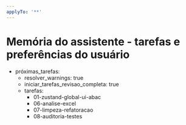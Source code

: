 ```yaml
---
applyTo: '**'
---
```


# Memória do assistente - tarefas e preferências do usuário

- próximas_tarefas:
  - resolver_warnings: true
  - iniciar_tarefas_revisao_completa: true
  - tarefas: 
    - 01-zustand-global-ui-abac
    - 06-analise-excel
    - 07-limpeza-refatoracao
    - 08-auditoria-testes

